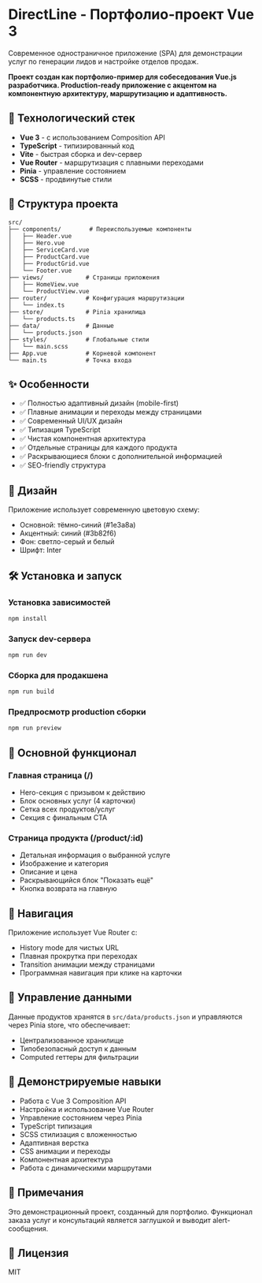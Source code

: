 # DirectLine - Портфолио-проект Vue 3

Современное одностраничное приложение (SPA) для демонстрации услуг по генерации лидов и настройке отделов продаж.

**Проект создан как портфолио-пример для собеседования Vue.js разработчика. Production-ready приложение с акцентом на компонентную архитектуру, маршрутизацию и адаптивность.**

## 🚀 Технологический стек

- **Vue 3** - с использованием Composition API
- **TypeScript** - типизированный код
- **Vite** - быстрая сборка и dev-сервер
- **Vue Router** - маршрутизация с плавными переходами
- **Pinia** - управление состоянием
- **SCSS** - продвинутые стили

## 📁 Структура проекта

```
src/
├── components/        # Переиспользуемые компоненты
│   ├── Header.vue
│   ├── Hero.vue
│   ├── ServiceCard.vue
│   ├── ProductCard.vue
│   ├── ProductGrid.vue
│   └── Footer.vue
├── views/            # Страницы приложения
│   ├── HomeView.vue
│   └── ProductView.vue
├── router/           # Конфигурация маршрутизации
│   └── index.ts
├── store/            # Pinia хранилища
│   └── products.ts
├── data/             # Данные
│   └── products.json
├── styles/           # Глобальные стили
│   └── main.scss
├── App.vue           # Корневой компонент
└── main.ts           # Точка входа
```

## ✨ Особенности

- ✅ Полностью адаптивный дизайн (mobile-first)
- ✅ Плавные анимации и переходы между страницами
- ✅ Современный UI/UX дизайн
- ✅ Типизация TypeScript
- ✅ Чистая компонентная архитектура
- ✅ Отдельные страницы для каждого продукта
- ✅ Раскрывающиеся блоки с дополнительной информацией
- ✅ SEO-friendly структура

## 🎨 Дизайн

Приложение использует современную цветовую схему:
- Основной: тёмно-синий (#1e3a8a)
- Акцентный: синий (#3b82f6)
- Фон: светло-серый и белый
- Шрифт: Inter

## 🛠️ Установка и запуск

### Установка зависимостей

```bash
npm install
```

### Запуск dev-сервера

```bash
npm run dev
```

### Сборка для продакшена

```bash
npm run build
```

### Предпросмотр production сборки

```bash
npm run preview
```

## 📱 Основной функционал

### Главная страница (/)
- Hero-секция с призывом к действию
- Блок основных услуг (4 карточки)
- Сетка всех продуктов/услуг
- Секция с финальным CTA

### Страница продукта (/product/:id)
- Детальная информация о выбранной услуге
- Изображение и категория
- Описание и цена
- Раскрывающийся блок "Показать ещё"
- Кнопка возврата на главную

## 🔄 Навигация

Приложение использует Vue Router с:
- History mode для чистых URL
- Плавная прокрутка при переходах
- Transition анимации между страницами
- Программная навигация при клике на карточки

## 💾 Управление данными

Данные продуктов хранятся в `src/data/products.json` и управляются через Pinia store, что обеспечивает:
- Централизованное хранилище
- Типобезопасный доступ к данным
- Computed геттеры для фильтрации

## 🎯 Демонстрируемые навыки

- Работа с Vue 3 Composition API
- Настройка и использование Vue Router
- Управление состоянием через Pinia
- TypeScript типизация
- SCSS стилизация с вложенностью
- Адаптивная верстка
- CSS анимации и переходы
- Компонентная архитектура
- Работа с динамическими маршрутами

## 📝 Примечания

Это демонстрационный проект, созданный для портфолио. Функционал заказа услуг и консультаций является заглушкой и выводит alert-сообщения.

## 📄 Лицензия

MIT
